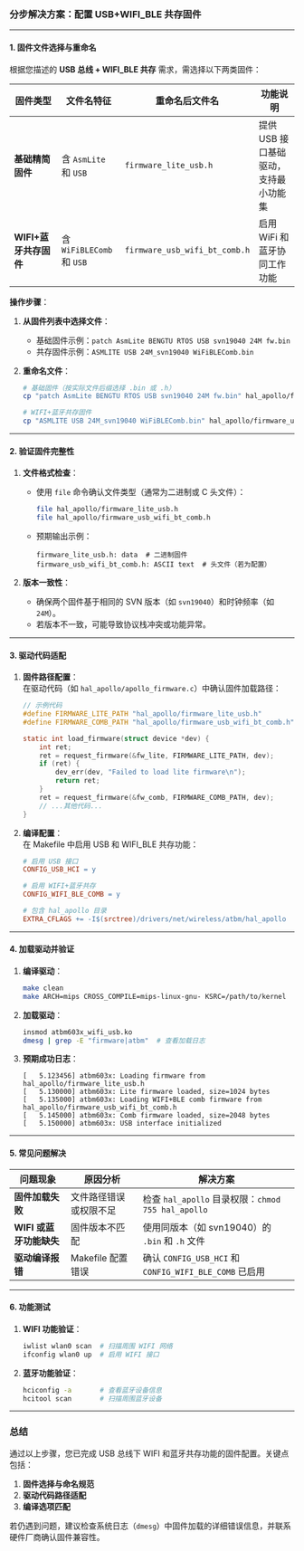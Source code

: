 ### **分步解决方案：配置 USB+WIFI_BLE 共存固件**

---

#### **1. 固件文件选择与重命名**
根据您描述的 **USB 总线 + WIFI_BLE 共存** 需求，需选择以下两类固件：

| **固件类型**          | **文件名特征**           | **重命名后文件名**               | **功能说明**                     |
|-----------------------|--------------------------|-----------------------------------|---------------------------------|
| **基础精简固件**      | 含 `AsmLite` 和 `USB`    | `firmware_lite_usb.h`             | 提供 USB 接口基础驱动，支持最小功能集 |
| **WIFI+蓝牙共存固件** | 含 `WiFiBLEComb` 和 `USB`| `firmware_usb_wifi_bt_comb.h`     | 启用 WiFi 和蓝牙协同工作功能      |

**操作步骤**：
1. **从固件列表中选择文件**：  
   - 基础固件示例：`patch AsmLite BENGTU RTOS USB svn19040 24M fw.bin`  
   - 共存固件示例：`ASMLITE USB 24M_svn19040 WiFiBLEComb.bin`  

2. **重命名文件**：  
   ```bash
   # 基础固件（按实际文件后缀选择 .bin 或 .h）
   cp "patch AsmLite BENGTU RTOS USB svn19040 24M fw.bin" hal_apollo/firmware_lite_usb.h

   # WIFI+蓝牙共存固件
   cp "ASMLITE USB 24M_svn19040 WiFiBLEComb.bin" hal_apollo/firmware_usb_wifi_bt_comb.h
   ```

---

#### **2. 验证固件完整性**
1. **文件格式检查**：  
   - 使用 `file` 命令确认文件类型（通常为二进制或 C 头文件）：  
     ```bash
     file hal_apollo/firmware_lite_usb.h
     file hal_apollo/firmware_usb_wifi_bt_comb.h
     ```
   - 预期输出示例：  
     ```
     firmware_lite_usb.h: data  # 二进制固件
     firmware_usb_wifi_bt_comb.h: ASCII text  # 头文件（若为配置）
     ```

2. **版本一致性**：  
   - 确保两个固件基于相同的 SVN 版本（如 `svn19040`）和时钟频率（如 `24M`）。  
   - 若版本不一致，可能导致协议栈冲突或功能异常。

---

#### **3. 驱动代码适配**
1. **固件路径配置**：  
   在驱动代码（如 `hal_apollo/apollo_firmware.c`）中确认固件加载路径：  
   ```c
   // 示例代码
   #define FIRMWARE_LITE_PATH "hal_apollo/firmware_lite_usb.h"
   #define FIRMWARE_COMB_PATH "hal_apollo/firmware_usb_wifi_bt_comb.h"

   static int load_firmware(struct device *dev) {
       int ret;
       ret = request_firmware(&fw_lite, FIRMWARE_LITE_PATH, dev);
       if (ret) {
           dev_err(dev, "Failed to load lite firmware\n");
           return ret;
       }
       ret = request_firmware(&fw_comb, FIRMWARE_COMB_PATH, dev);
       // ...其他代码...
   }
   ```

2. **编译配置**：  
   在 Makefile 中启用 USB 和 WIFI_BLE 共存功能：  
   ```makefile
   # 启用 USB 接口
   CONFIG_USB_HCI = y

   # 启用 WIFI+蓝牙共存
   CONFIG_WIFI_BLE_COMB = y

   # 包含 hal_apollo 目录
   EXTRA_CFLAGS += -I$(srctree)/drivers/net/wireless/atbm/hal_apollo
   ```

---

#### **4. 加载驱动并验证**
1. **编译驱动**：  
   ```bash
   make clean
   make ARCH=mips CROSS_COMPILE=mips-linux-gnu- KSRC=/path/to/kernel
   ```

2. **加载驱动**：  
   ```bash
   insmod atbm603x_wifi_usb.ko
   dmesg | grep -E "firmware|atbm"  # 查看加载日志
   ```

3. **预期成功日志**：  
   ```
   [   5.123456] atbm603x: Loading firmware from hal_apollo/firmware_lite_usb.h
   [   5.130000] atbm603x: Lite firmware loaded, size=1024 bytes
   [   5.135000] atbm603x: Loading WIFI+BLE comb firmware from hal_apollo/firmware_usb_wifi_bt_comb.h
   [   5.145000] atbm603x: Comb firmware loaded, size=2048 bytes
   [   5.150000] atbm603x: USB interface initialized
   ```

---

#### **5. 常见问题解决**
| **问题现象**                | **原因分析**                | **解决方案**                     |
|----------------------------|----------------------------|---------------------------------|
| **固件加载失败**           | 文件路径错误或权限不足      | 检查 `hal_apollo` 目录权限：`chmod 755 hal_apollo` |
| **WIFI 或蓝牙功能缺失**    | 固件版本不匹配              | 使用同版本（如 svn19040）的 `.bin` 和 `.h` 文件 |
| **驱动编译报错**           | Makefile 配置错误           | 确认 `CONFIG_USB_HCI` 和 `CONFIG_WIFI_BLE_COMB` 已启用 |

---

#### **6. 功能测试**
1. **WIFI 功能验证**：  
   ```bash
   iwlist wlan0 scan  # 扫描周围 WIFI 网络
   ifconfig wlan0 up  # 启用 WIFI 接口
   ```

2. **蓝牙功能验证**：  
   ```bash
   hciconfig -a       # 查看蓝牙设备信息
   hcitool scan       # 扫描周围蓝牙设备
   ```

---

### **总结**
通过以上步骤，您已完成 USB 总线下 WIFI 和蓝牙共存功能的固件配置。关键点包括：  
1. **固件选择与命名规范**  
2. **驱动代码路径适配**  
3. **编译选项匹配**  

若仍遇到问题，建议检查系统日志（`dmesg`）中固件加载的详细错误信息，并联系硬件厂商确认固件兼容性。